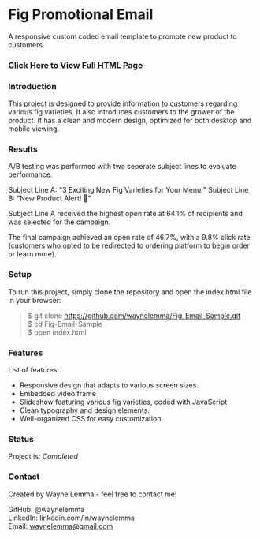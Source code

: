<h1>Fig Promotional Email</h1>
A responsive custom coded email template to promote new product to customers.

<h3><strong><a href="https://waynelemma.github.io/Fig-Email-Sample/">Click Here to View Full HTML Page</a></strong></h3>

<h3>Introduction</h3>
This project is designed to provide information to customers regarding various fig varieties. It also introduces customers to the grower of the product. It has a clean and modern design, optimized for both desktop and mobile viewing.

<h3>Results</h3>
A/B testing was performed with two seperate subject lines to evaluate performance.

Subject Line A: "3 Exciting New Fig Varieties for Your Menu!"
Subject Line B: "New Product Alert! 🚨"

Subject Line A received the highest open rate at 64.1% of recipients and was selected for the campaign. 

The final campaign achieved an open rate of 46.7%, with a 9.8% click rate (customers who opted to be redirected to ordering platform to begin order or learn more). 

<h3>Setup</h3>
To run this project, simply clone the repository and open the index.html file in your browser:

> $ git clone https://github.com/waynelemma/Fig-Email-Sample.git<br>
> $ cd Fig-Email-Sample<br>
> $ open index.html

<h3>Features</h3>
List of features:

- Responsive design that adapts to various screen sizes.
- Embedded video frame
- Slideshow featuring various fig varieties, coded with JavaScript
- Clean typography and design elements.
- Well-organized CSS for easy customization.

<h3>Status</h3>
Project is: <em>Completed</em>

<h3>Contact</h3>
Created by Wayne Lemma - feel free to contact me!

GitHub: @waynelemma<br>
LinkedIn: linkedin.com/in/waynelemma<br>
Email: waynelemma@gmail.com
